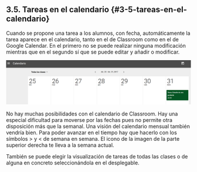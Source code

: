 ## 3.5\. Tareas en el calendario {#3-5-tareas-en-el-calendario}

Cuando se propone una tarea a los alumnos, con fecha, automáticamente la tarea aparece en el calendario, tanto en el de Classroom como en el de Google Calendar. En el primero no se puede realizar ninguna modificación mientras que en el segundo sí que se puede editar y añadir o modificar.

![](../images/image21.png)

No hay muchas posibilidades con el calendario de Classroom. Hay una especial dificultad para moverse por las fechas pues no permite otra disposición más que la semanal. Una visión del calendario mensual también vendría bien. Para poder avanzar en el tiempo hay que hacerlo con los símbolos &gt; y &lt; de semana en semana. El icono de la imagen de la parte superior derecha te lleva a la semana actual.

También se puede elegir la visualización de tareas de todas las clases o de alguna en concreto seleccionándola en el desplegable.